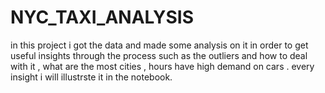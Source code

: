 # NYC_TAXI_ANALYSIS
in this project i got the data and made some analysis on it in order to get useful insights through the process such as the outliers and how to deal with it , what are the most cities , hours have high demand on cars .
every insight i will illustrste it in the notebook.